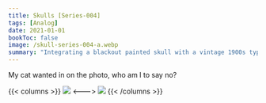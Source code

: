 ```yaml
---
title: Skulls [Series-004]
tags: [Analog]
date: 2021-01-01
bookToc: false
image: /skull-series-004-a.webp
summary: "Integrating a blackout painted skull with a vintage 1900s typewriter."
---
```

My cat wanted in on the photo, who am I to say no?

{{< columns >}}
![](/skull-series-004-b.webp)
<--->
![](/skull-series-004-c.webp)
{{< /columns >}}
